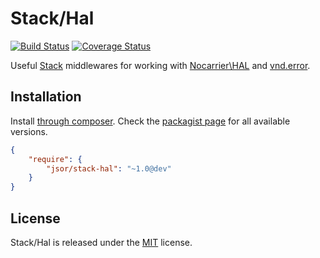 Stack/Hal
=========

[![Build Status](https://secure.travis-ci.org/jsor/stack-hal.svg?branch=master)](http://travis-ci.org/jsor/stack-hal)
[![Coverage Status](https://img.shields.io/coveralls/jsor/stack-hal.svg)](https://coveralls.io/r/jsor/stack-hal)

Useful [Stack](http://stackphp.org) middlewares for working with
[Nocarrier\HAL](https://github.com/blongden/hal) and 
[vnd.error](https://github.com/blongden/vnd.error).

Installation
------------

Install [through composer](http://getcomposer.org). Check the
[packagist page](https://packagist.org/packages/jsor/stack-hal) for all
available versions.

```json
{
    "require": {
        "jsor/stack-hal": "~1.0@dev"
    }
}
```

License
-------

Stack/Hal is released under the [MIT](https://github.com/jsor/stack-hal/blob/master/LICENSE) license.
